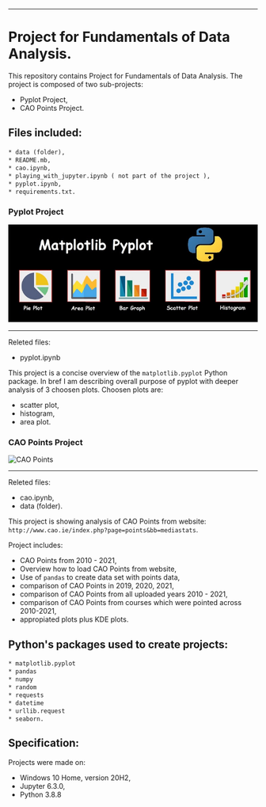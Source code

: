 ***
# Project for Fundamentals of Data Analysis.

This repository contains Project for Fundamentals of Data Analysis. The project is composed of two sub-projects:
- Pyplot Project,
- CAO Points Project.

## Files included:
    * data (folder),
    * README.mb,
    * cao.ipynb,
    * playing_with_jupyter.ipynb ( not part of the project ),
    * pyplot.ipynb,
    * requirements.txt.


### Pyplot Project
![Pyplot logo](https://github.com/DracoNibilis/mmiu/blob/master/plt_logo_small.jpg)

***
Releted files:
- pyplot.ipynb

This project is a concise overview of the `matplotlib.pyplot` Python package. In bref I am describing overall purpose of pyplot with deeper analysis of 3 choosen plots. Choosen plots are:
- scatter plot,
- histogram,
- area plot.

###  CAO Points Project
![CAO Points](https://upload.wikimedia.org/wikipedia/commons/5/51/Central_Applications_Office.png)

***
Releted files:
- cao.ipynb,
- data (folder).

This project is showing analysis of CAO Points from website:
 `http://www.cao.ie/index.php?page=points&bb=mediastats`. 

Project includes:
- CAO Points from 2010 - 2021,
- Overview how to load CAO Points from website,
- Use of `pandas` to create data set with points data,
- comparison of CAO Points in 2019, 2020, 2021,
- comparison of CAO Points from all uploaded years 2010 - 2021,
- comparison of CAO Points from courses which were pointed across 2010-2021,
- appropiated plots plus KDE plots.

## Python's packages used to create projects:
    * matplotlib.pyplot
    * pandas
    * numpy
    * random
    * requests
    * datetime
    * urllib.request
    * seaborn.

## Specification:
Projects were made on:
- Windows 10 Home, version 20H2,
- Jupyter 6.3.0,
- Python 3.8.8



 



